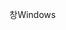 <span data-ttu-id="c46c2-101">창</span><span class="sxs-lookup"><span data-stu-id="c46c2-101">Windows</span></span>